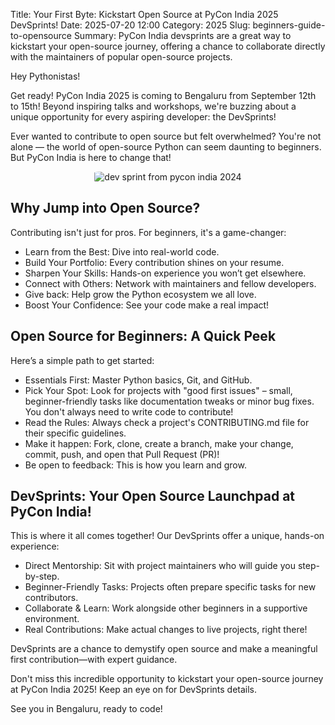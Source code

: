Title: Your First Byte: Kickstart Open Source at PyCon India 2025 DevSprints!
Date: 2025-07-20 12:00
Category: 2025
Slug: beginners-guide-to-opensource
Summary: PyCon India devsprints are a great way to kickstart your open-source journey, offering a chance to collaborate directly with the maintainers of popular open-source projects.

Hey Pythonistas!

Get ready! PyCon India 2025 is coming to Bengaluru from September 12th to 15th! Beyond inspiring talks and workshops, we're buzzing about a unique opportunity for every aspiring developer: the DevSprints!

Ever wanted to contribute to open source but felt overwhelmed? You're not alone — the world of open-source Python can seem daunting to beginners. But PyCon India is here to change that!

<p align="center" data-aos="fade-right"  data-aos-duration="1000">
    <img src="{static}/images/2025/dev-sprint.jpg" alt="dev sprint from pycon india 2024" class="img-fluid" style="border-radius: 10%; max-height: 700px;">
</p>

## Why Jump into Open Source?
Contributing isn't just for pros. For beginners, it's a game-changer:

- Learn from the Best: Dive into real-world code.
- Build Your Portfolio: Every contribution shines on your resume.
- Sharpen Your Skills: Hands-on experience you won’t get elsewhere.
- Connect with Others: Network with maintainers and fellow developers.
- Give back: Help grow the Python ecosystem we all love.
- Boost Your Confidence: See your code make a real impact!

## Open Source for Beginners: A Quick Peek
Here’s a simple path to get started:

- Essentials First: Master Python basics, Git, and GitHub.
- Pick Your Spot: Look for projects with "good first issues" – small, beginner-friendly tasks like documentation tweaks or minor bug fixes. You don't always need to write code to contribute!
- Read the Rules: Always check a project's CONTRIBUTING.md file for their specific guidelines.
- Make it happen: Fork, clone, create a branch, make your change, commit, push, and open that Pull Request (PR)!
- Be open to feedback: This is how you learn and grow.

## DevSprints: Your Open Source Launchpad at PyCon India!
This is where it all comes together! Our DevSprints offer a unique, hands-on experience:

- Direct Mentorship: Sit with project maintainers who will guide you step-by-step.
- Beginner-Friendly Tasks: Projects often prepare specific tasks for new contributors.
- Collaborate & Learn: Work alongside other beginners in a supportive environment.
- Real Contributions: Make actual changes to live projects, right there!

DevSprints are a chance to demystify open source and make a meaningful first contribution—with expert guidance.

Don't miss this incredible opportunity to kickstart your open-source journey at PyCon India 2025! Keep an eye on [](in.pycon.org/2025) for DevSprints details.

See you in Bengaluru, ready to code!